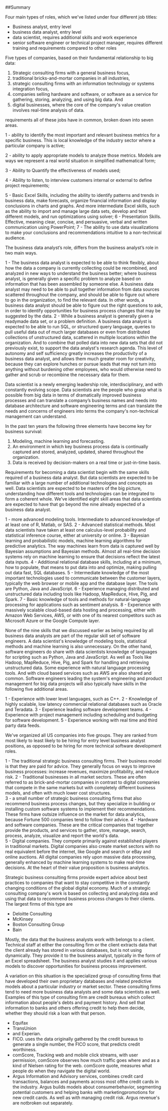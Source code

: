 ##Summary

Four main types of roles, which we've listed under four different job titles:
- Business analyst, entry level
- business data analyst, entry level
- data scientist, requires additional skills and work experience
- senior software engineer or technical project manager, requires different training and requirements compared to other roles

Five types of companies, based on their fundamental relationship to big data:

1. Strategic consulting firms with a general business focus,  
2. traditional bricks-and-mortar companies in all industries,  
3. strategic consulting firms with an information technology or systems integration focus,  
4. companies selling hardware and software, or software as a service for gathering, storing, analyzing, and using big data. And  
5. digital businesses, where the core of the company's value creation involves real-time analysis of data.

requirements all of these jobs have in common, broken down into seven areas.

1 - ability to identify the most important and relevant business metrics for a specific business. This is local knowledge of the industry sector where a particular company is active; 

2 - ability to apply appropriate models to analyze those metrics. Models are ways we represent a real world situation in simplified mathematical form; 

3 - Ability to Quantify the effectiveness of models used; 

4 - Ability to listen, to interview customers internal or external to define project requirements; 

5 - Basic Excel Skills, including the ability to identify patterns and trends in business data, make forecasts, organize financial information and display conclusions in charts and graphs. And more intermediate Excel skills, such as the ability to import and manage large data sets, develop and test different models, and run optimizations using solver; 
6 - Presentation Skills. Effective, meaning clear, concise, and persuasive, verbal and written communication using PowerPoint; 
7 - The ability to use data visualizations to make your conclusions and recommendations intuitive to a non-technical audience.

The business data analyst’s role, differs from the business analyst’s role in two main ways. 

1 - The business data analyst is expected to be able to think flexibly, about how the data a company is currently collecting could be recombined, and analyzed in new ways to understand the business better; where business analyst, is generally given a specific problem to analyze based on information that has been assembled by someone else. A business data analyst may need to be able to pull together information from data sources scattered throughout the company, and should be able to figure out where to go in the organization, to find the relevant data. In other words, a business data analyst should be able to figure out the right questions to ask, in order to identify opportunities for business process changes that may be suggested by the data. 
2 - While a business analyst is generally given a readymade data set, or a problem definition. A business data analyst is expected to be able to run SQL, or structured query language, queries to pull useful data out of much larger databases or even from distributed collections of unstructured data, scattered in multiple locations within the organization. And to combine that polled data into new data sets that did not previously exist, to support the data analyst's research agenda. This level of autonomy and self sufficiency greatly increases the productivity of a business data analyst, and allows them much greater room for creativity, because they can explore hunches or pursue leads that may not turn into anything without burdening other employees, who would otherwise need to gather and scrub or recombine the necessary data for them. 

Data scientist is a newly emerging leadership role, interdisciplinary, and with constantly evolving scope. Data scientists are the people who grasp what is possible from big data in terms of dramatically improved business processes and can translate a company’s business names and needs into database architecture and software engineering terms and can translate the needs and concerns of engineers into terms the company's non-technical management can understand.

In the past ten years the following three elements have become key for business survival:

1. Modeling, machine learning and forecasting. 
2. An environment in which key business process data is continually captured and stored, analyzed, updated, shared throughout the organization. 
3. Data is received by decision-makers on a real time or just-in-time basis.

Requirements for becoming a data scientist begin with the same skills required of a business data analyst. But data scientists are expected to be familiar with a large number of additional technologies and concepts as well. Data scientists are expected to be masters of the big picture, understanding how different tools and technologies can be integrated to form a coherent whole. We've identified eight skill areas that data scientists are expected to have that go beyond the nine already expected of a business data analyst.

1 - more advanced modeling tools. Intermediate to advanced knowledge of at least one of R, Matlab, or SAS. 
2 - Advanced statistical methods. Most data scientists have taken at least one calculus-level probability and statistical inference course, either at university or online. 
3 - Bayesian learning and probabilistic models, machine learning algorithms for predictive analytics. The way machines learn from data is captured well by Bayesian assumptions and Bayesian methods. Almost all real-time decision systems rely on machine learning to ensure that decisions reflect the latest data inputs. 
4 - Additional relational database skills, including at a minimum, how to populate, that means to put data into and optimize, making pulling out data fast, SQL databases. 
5 - Intermediate knowledge of the most important technologies used to communicate between the customer layers, typically the web browser or mobile app and the database layer. The tools are Python, Java and JavaScript. 
6 - Experience managing distributed and unstructured data including tools like Hadoop, MapReduce, Hive, Pig, and Spark. 
7 - Basic knowledge of tools and methods for natural-language processing for applications such as sentiment analysis. 
8 - Experience with massively scalable cloud-based data hosting and processing, either with Amazon Web Services, AWS, or with one of its nearest competitors such as Microsoft Azure or the Google Compute layer.

None of the nine skills that we discussed earlier as being required by all business data analysts are part of the regular skill set of software engineers. A data scientist's knowledge of modeling tools, statistical methods and machine learning is also unnecessary. On the other hand, software engineers do share with data scientists knowledge of languages for scripting such as Python, Java and JavaScript. As well as Tools like Hadoop, MapReduce, Hive, Pig, and Spark for handling and retrieving unstructured data. Some experience with natural language processing tools. And with cloud based services such as AWS are also shared and common. Software engineers leading the system's engineering and product management for big data projects will also typically have skills in the following five additional areas.

1 - Experience with lower level languages, such as C++. 
2 - Knowledge of highly scalable, low latency commercial relational databases such as Oracle and Teradata. 
3 - Experience leading software development teams. 
4 - Experience with project management including scheduling and budgeting for software development. 
5 - Experience working with real time and third party data feeds. 

We've organized all US companies into five groups. They are ranked from most likely to least likely to be hiring for entry level business analyst positions, as opposed to be hiring for more technical software development roles. 

1 - The traditional strategic business consulting firms. Their business model is that they are paid for advice. They generally focus on ways to improve business processes: increase revenues, maximize profitability, and reduce risk. 
2 - Traditional businesses in all market sectors. These are often referred to as brick-and-mortar companies in contrast to digital companies that compete in the same markets but with completely different business models, and often with much lower cost structures.  
3 - a small number of strategic business consulting firms that also recommend business process changes, but they specialize in building or installing custom software systems to implement their recommendations. These firms have outsize influence on the market for data analytics, because Fortune 500 companies tend to follow their advice. 
4 - Hardware and software companies. These are the critical companies that together provide the products, and services to gather, store, manage, search, process, analyze, visualize and report the world's data.  
5 - Digital companies. They compete primarily against established players in traditional markets. Digital companies also create market sectors with no real equivalent before the internet, like Google and search or eBay and online auctions. All digital companies rely upon massive data processing, generally enhanced by machine learning systems to make real-time decisions. At the heart of their value proposition is business analytics. 


Strategic business consulting firms provide expert advice about best practices to companies that want to stay competitive in the constantly changing conditions of the global digital economy. Much of a strategic consulting company's work is based on collecting and analyzing data and using that data to recommend business process changes to their clients. The largest firms of this type are 
- Deloitte Consulting
- McKinsey
- Boston Consulting Group
- Bain

Mostly, the data that the business analysts work with belongs to a client. Technical staff at either the consulting firm or the client extracts data that the client already has stored in various databases, but is not using dynamically. They provide it to the business analyst, typically in the form of an Excel spreadsheet. The business analyst studies it and applies various models to discover opportunities for business process improvement.

A variation on this situation is the specialized group of consulting firms that have developed their own proprietary databases and related predictive models about a particular industry or market sector. These consulting firms tend to need more business data analysts and some data scientists as well. Examples of this type of consulting firm are credit bureaus which collect information about people's debts and payment history. And sell that information to banks and others offering credit to help them decide, whether they should risk a loan with that person. 
- Equifax
- TransUnion
- and Experian.
- FICO. uses the data originally gathered by the credit bureaus to generate a single number, the FICO score, that predicts credit worthiness. 
- comScore, Tracking web and mobile click streams, with user permission, comScore observes how much traffic goes where and as a kind of Nielsen rating for the web. comScore quote, measures what people do when they navigate the digital world.
- Argus Information and Advisory services, combines credit card transactions, balances and payments across most ofthe credit cards in the industry. Argus builds models about consumerbehavior, segmenting potential customers and helping banks with marketingpromotions for new credit cards. As well as with managing credit risk. Argus revenue's are notbroken out separately. 